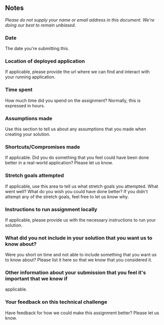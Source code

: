 ## Notes
*Please do not supply your name or email address in this document. We're doing our best to remain
unbiased.*

### Date
The date you're submitting this.

### Location of deployed application
If applicable, please provide the url where we can find and interact with your running application.

### Time spent
How much time did you spend on the assignment? Normally, this is expressed in hours.

### Assumptions made
Use this section to tell us about any assumptions that you made when creating your solution.

### Shortcuts/Compromises made
If applicable. Did you do something that you feel could have been done better in a real-world
application? Please let us know.

### Stretch goals attempted
If applicable, use this area to tell us what stretch goals you attempted. What went well? What do you
wish you could have done better? If you didn't attempt any of the stretch goals, feel free to let us know
why.

### Instructions to run assignment locally
If applicable, please provide us with the necessary instructions to run your solution.

### What did you not include in your solution that you want us to know about?
Were you short on time and not able to include something that you want us to know about? Please list
it here so that we know that you considered it.

### Other information about your submission that you feel it's important that we know if
applicable.

### Your feedback on this technical challenge
Have feedback for how we could make this assignment better? Please let us know.